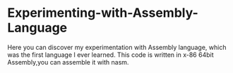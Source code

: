 # Experimenting-with-Assembly-Language
Here you can discover my experimentation with Assembly language, which was the first language I ever learned.
This code is written in x-86 64bit Assembly,you can assemble it with nasm.
